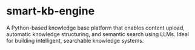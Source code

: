 # smart-kb-engine
A Python-based knowledge base platform that enables content upload, automatic knowledge structuring, and semantic search using LLMs. Ideal for building intelligent, searchable knowledge systems.

